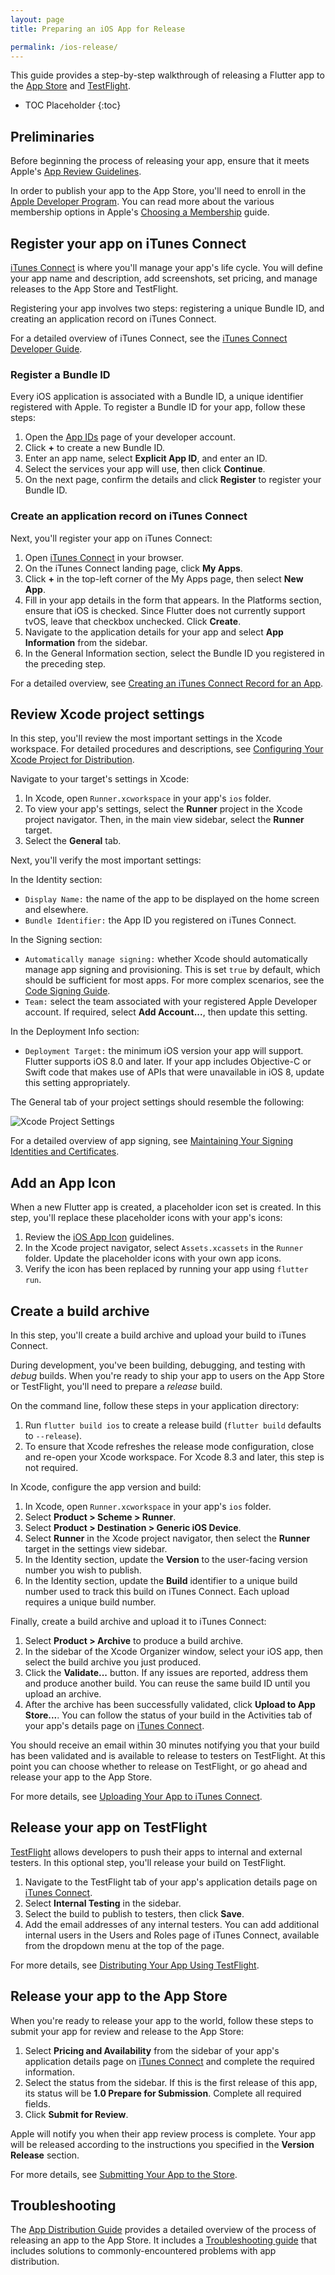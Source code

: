 ```yaml
---
layout: page
title: Preparing an iOS App for Release

permalink: /ios-release/
---
```


This guide provides a step-by-step walkthrough of releasing a Flutter app to
the [App Store][appstore] and [TestFlight][testflight].

* TOC Placeholder
{:toc}

## Preliminaries

Before beginning the process of releasing your app, ensure that it meets
Apple's [App Review Guidelines][appreview].

In order to publish your app to the App Store, you'll need to enroll in the
[Apple Developer Program][devprogram]. You can read more about the various
membership options in Apple's [Choosing a Membership][devprogram_membership]
guide.

## Register your app on iTunes Connect

[iTunes Connect][itunesconnect] is where you'll manage your app's life cycle.
You will define your app name and description, add screenshots, set pricing,
and manage releases to the App Store and TestFlight.

Registering your app involves two steps: registering a unique Bundle ID, and
creating an application record on iTunes Connect.

For a detailed overview of iTunes Connect, see the [iTunes Connect Developer
Guide][itunesconnect_guide].

### Register a Bundle ID

Every iOS application is associated with a Bundle ID, a unique identifier
registered with Apple. To register a Bundle ID for your app, follow these
steps:

1. Open the [App IDs][devportal_appids] page of your developer account.
1. Click **+** to create a new Bundle ID.
1. Enter an app name, select **Explicit App ID**, and enter an ID.
1. Select the services your app will use, then click **Continue**.
1. On the next page, confirm the details and click **Register** to register
   your Bundle ID.

### Create an application record on iTunes Connect

Next, you'll register your app on iTunes Connect:

1. Open [iTunes Connect][itunesconnect_login] in your browser.
1. On the iTunes Connect landing page, click **My Apps**.
1. Click **+** in the top-left corner of the My Apps page, then select
   **New App**.
1. Fill in your app details in the form that appears. In the Platforms section,
   ensure that iOS is checked. Since Flutter does not currently support tvOS,
   leave that checkbox unchecked. Click **Create**.
1. Navigate to the application details for your app and select **App
   Information** from the sidebar.
1. In the General Information section, select the Bundle ID you registered in
   the preceding step.

For a detailed overview, see [Creating an iTunes Connect Record for an
App][itunesconnect_guide_register].

## Review Xcode project settings

In this step, you'll review the most important settings in the Xcode workspace.
For detailed procedures and descriptions, see [Configuring Your Xcode Project
for Distribution][distributionguide_config].

Navigate to your target's settings in Xcode:

1. In Xcode, open `Runner.xcworkspace` in your app's `ios` folder.
1. To view your app's settings, select the **Runner** project in the Xcode
   project navigator. Then, in the main view sidebar, select the **Runner**
   target.
1. Select the **General** tab.

Next, you'll verify the most important settings:

In the Identity section:

  * `Display Name:` the name of the app to be displayed on the home screen and
    elsewhere.
  * `Bundle Identifier:` the App ID you registered on iTunes Connect.

In the Signing section:

  * `Automatically manage signing:` whether Xcode should automatically manage
    app signing and provisioning. This is set `true` by default, which should
    be sufficient for most apps. For more complex scenarios, see the [Code
    Signing Guide][codesigning_guide].
  * `Team:` select the team associated with your registered Apple Developer
    account. If required, select **Add Account...**, then update this setting.

In the Deployment Info section:

  * `Deployment Target:` the minimum iOS version your app will support.
    Flutter supports iOS 8.0 and later. If your app includes Objective-C or
    Swift code that makes use of APIs that were unavailable in iOS 8, update
    this setting appropriately.

The General tab of your project settings should resemble the following:

![Xcode Project Settings](/images/releaseguide/xcode_settings.png)

For a detailed overview of app signing, see [Maintaining Your Signing
Identities and Certificates][appsigning].

## Add an App Icon

When a new Flutter app is created, a placeholder icon set is created. In this
step, you'll replace these placeholder icons with your app's icons:

1. Review the [iOS App Icon][appicon] guidelines.
1. In the Xcode project navigator, select `Assets.xcassets` in the `Runner`
   folder. Update the placeholder icons with your own app icons.
1. Verify the icon has been replaced by running your app using `flutter run`.

## Create a build archive

In this step, you'll create a build archive and upload your build to iTunes
Connect.

During development, you've been building, debugging, and testing with *debug*
builds. When you're ready to ship your app to users on the App Store or
TestFlight, you'll need to prepare a *release* build.

On the command line, follow these steps in your application directory:

1. Run `flutter build ios` to create a release build (`flutter build` defaults to `--release`).
1. To ensure that Xcode refreshes the release mode configuration, close and
   re-open your Xcode workspace. For Xcode 8.3 and later, this step is not
   required.

In Xcode, configure the app version and build:

1. In Xcode, open `Runner.xcworkspace` in your app's `ios` folder.
1. Select **Product > Scheme > Runner**.
1. Select **Product > Destination > Generic iOS Device**.
1. Select **Runner** in the Xcode project navigator, then select the **Runner**
   target in the settings view sidebar.
1. In the Identity section, update the **Version** to the user-facing
   version number you wish to publish.
1. In the Identity section, update the **Build** identifier to a unique
   build number used to track this build on iTunes Connect. Each upload requires a
   unique build number.

Finally, create a build archive and upload it to iTunes Connect:

1. Select **Product > Archive** to produce a build archive.
1. In the sidebar of the Xcode Organizer window, select your iOS app, then
   select the build archive you just produced.
1. Click the **Validate...** button. If any issues are reported, address them
   and produce another build. You can reuse the same build ID until you upload
   an archive.
1. After the archive has been successfully validated, click **Upload to App
   Store...**. You can follow the status of your build in the Activities
   tab of your app's details page on [iTunes Connect][itunesconnect_login].

You should receive an email within 30 minutes notifying you that your build has
been validated and is available to release to testers on TestFlight. At this
point you can choose whether to release on TestFlight, or go ahead and release
your app to the App Store.

For more details, see [Uploading Your App to iTunes
Connect][distributionguide_upload].

## Release your app on TestFlight

[TestFlight][testflight] allows developers to push their apps to internal and
external testers. In this optional step, you'll release your build on
TestFlight.

1. Navigate to the TestFlight tab of your app's application details page on
   [iTunes Connect][itunesconnect_login].
1. Select **Internal Testing** in the sidebar.
1. Select the build to publish to testers, then click **Save**.
1. Add the email addresses of any internal testers. You can add additional
   internal users in the Users and Roles page of iTunes Connect, available from
   the dropdown menu at the top of the page.

For more details, see [Distributing Your App Using
TestFlight][distributionguide_testflight].

## Release your app to the App Store

When you're ready to release your app to the world, follow these steps to
submit your app for review and release to the App Store:

1. Select **Pricing and Availability** from the sidebar of your app's
   application details page on [iTunes Connect][itunesconnect_login] and
   complete the required information.
1. Select the status from the sidebar. If this is the first release of this
   app, its status will be **1.0 Prepare for Submission**. Complete all
   required fields.
1. Click **Submit for Review**.

Apple will notify you when their app review process is complete. Your app will
be released according to the instructions you specified in the **Version
Release** section.

For more details, see [Submitting Your App to the
Store][distributionguide_submit].

## Troubleshooting

The [App Distribution Guide][distributionguide] provides a detailed overview of
the process of releasing an app to the App Store. It includes a
[Troubleshooting guide][distributionguide_troubleshooting] that includes
solutions to commonly-encountered problems with app distribution.

[appicon]: https://developer.apple.com/ios/human-interface-guidelines/graphics/app-icon/
[appreview]: https://developer.apple.com/app-store/review/
[appsigning]: https://developer.apple.com/library/content/documentation/IDEs/Conceptual/AppDistributionGuide/MaintainingCertificates/MaintainingCertificates.html
[appstore]: https://developer.apple.com/app-store/submissions/
[codesigning_guide]: https://developer.apple.com/library/content/documentation/Security/Conceptual/CodeSigningGuide/Introduction/Introduction.html
[devportal_appids]: https://developer.apple.com/account/ios/identifier/bundle
[devprogram]: https://developer.apple.com/programs/
[devprogram_membership]: https://developer.apple.com/support/compare-memberships/
[distributionguide]: https://developer.apple.com/library/content/documentation/IDEs/Conceptual/AppDistributionGuide/Introduction/Introduction.html
[distributionguide_config]: https://developer.apple.com/library/content/documentation/IDEs/Conceptual/AppDistributionGuide/ConfiguringYourApp/ConfiguringYourApp.html
[distributionguide_submit]: https://developer.apple.com/library/content/documentation/IDEs/Conceptual/AppDistributionGuide/SubmittingYourApp/SubmittingYourApp.html
[distributionguide_testflight]: https://developer.apple.com/library/content/documentation/IDEs/Conceptual/AppDistributionGuide/DistributingYourAppUsingTestFlight/DistributingYourAppUsingTestFlight.html
[distributionguide_troubleshooting]: https://developer.apple.com/library/content/documentation/IDEs/Conceptual/AppDistributionGuide/Troubleshooting/Troubleshooting.html
[distributionguide_upload]: https://developer.apple.com/library/content/documentation/IDEs/Conceptual/AppDistributionGuide/UploadingYourApptoiTunesConnect/UploadingYourApptoiTunesConnect.html
[itunesconnect]: https://developer.apple.com/support/itunes-connect/
[itunesconnect_guide]: https://developer.apple.com/library/content/documentation/LanguagesUtilities/Conceptual/iTunesConnect_Guide/Chapters/About.html
[itunesconnect_guide_register]: https://developer.apple.com/library/content/documentation/LanguagesUtilities/Conceptual/iTunesConnect_Guide/Chapters/CreatingiTunesConnectRecord.html
[itunesconnect_login]: https://itunesconnect.apple.com/
[testflight]: https://developer.apple.com/testflight/
